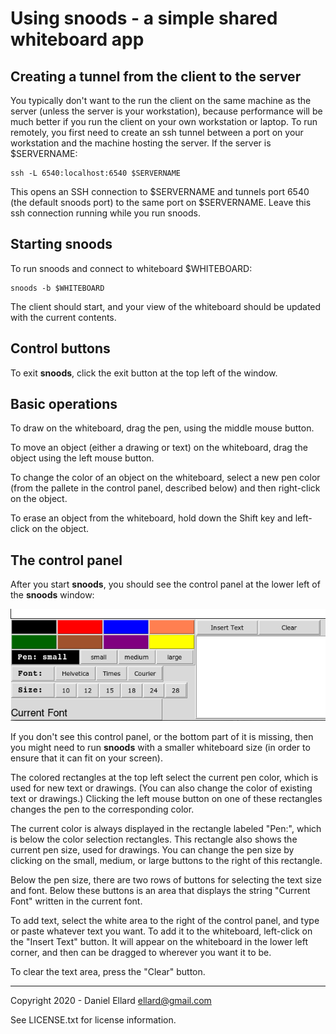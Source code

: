 # Using snoods - a simple shared whiteboard app 

## Creating a tunnel from the client to the server

You typically don't want to the run the client on the same machine as
the server (unless the server is your workstation), because performance
will be much better if you run the client on your own workstation or
laptop.  To run remotely, you first need to create an ssh tunnel between
a port on your workstation and the machine hosting the server.
If the server is $SERVERNAME:

    ssh -L 6540:localhost:6540 $SERVERNAME

This opens an SSH connection to $SERVERNAME and tunnels port 6540 (the
default snoods port) to the same port on $SERVERNAME.  Leave this
ssh connection running while you run snoods.

## Starting snoods

To run snoods and connect to whiteboard $WHITEBOARD:

    snoods -b $WHITEBOARD

The client should start, and your view of the whiteboard should be
updated with the current contents.

## Control buttons

To exit __snoods__, click the exit button at the top left of the window.

## Basic operations

To draw on the whiteboard, drag the pen, using the middle mouse button.

To move an object (either a drawing or text) on the whiteboard,
drag the object using the left mouse button.

To change the color of an object on the whiteboard, select a new
pen color (from the pallete in the control panel, described below)
and then right-click on the object.

To erase an object from the whiteboard,
hold down the Shift key
and left-click on the object.

## The control panel

After you start __snoods__, you should see the control panel
at the lower left of the __snoods__ window:

![Control panel](imgs/snoods-control-panel.png)

If you don't see this control panel, or the bottom part of it
is missing, then you might need to run __snoods__ with
a smaller whiteboard size (in order to ensure that it can
fit on your screen).

The colored rectangles at the top left select the current pen color,
which is used for new text or drawings.  (You can also change the
color of existing text or drawings.)  Clicking the left mouse button
on one of these rectangles changes the pen to the corresponding color.

The current color is always displayed in the rectangle labeled "Pen:",
which is below the color selection rectangles.  This rectangle also
shows the current pen size, used for drawings.  You can change the pen
size by clicking on the small, medium, or large buttons to the right of
this rectangle.

Below the pen size, there are two rows of buttons for selecting the
text size and font.  Below these buttons is an area that displays 
the string "Current Font" written in the current font.

To add text, select the white area to the right of the control panel,
and type or paste whatever text you want.  To add it to the whiteboard,
left-click on the "Insert Text" button.  It will appear on the
whiteboard in the lower left corner, and then can be dragged to wherever
you want it to be.

To clear the text area, press the "Clear" button.

---
Copyright 2020 - Daniel Ellard <ellard@gmail.com>

See LICENSE.txt for license information.
